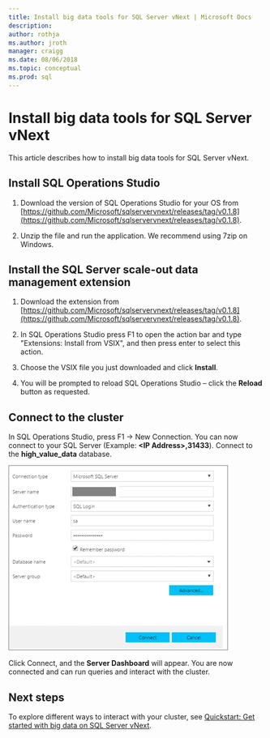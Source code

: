 ```yaml
---
title: Install big data tools for SQL Server vNext | Microsoft Docs
description:
author: rothja 
ms.author: jroth 
manager: craigg
ms.date: 08/06/2018
ms.topic: conceptual
ms.prod: sql
---
```


# Install big data tools for SQL Server vNext

This article describes how to install big data tools for SQL Server vNext.

## Install SQL Operations Studio

1. Download the version of SQL Operations Studio for your OS from [https://github.com/Microsoft/sqlservervnext/releases/tag/v0.1.8](https://github.com/Microsoft/sqlservervnext/releases/tag/v0.1.8).

1. Unzip the file and run the application. We recommend using 7zip on Windows.

## Install the SQL Server scale-out data management extension

1. Download the extension from [https://github.com/Microsoft/sqlservervnext/releases/tag/v0.1.8](https://github.com/Microsoft/sqlservervnext/releases/tag/v0.1.8).

1. In SQL Operations Studio press F1 to open the action bar and type "Extensions: Install from VSIX", and then press enter to select this action.

1. Choose the VSIX file you just downloaded and click **Install**.

1. You will be prompted to reload SQL Operations Studio – click the **Reload** button as requested.

## Connect to the cluster

In SQL Operations Studio, press F1 -> New Connection. You can now connect to your SQL Server (Example: **\<IP Address\>,31433**). Connect to the **high_value_data** database.

![Connect to cluster](./media/sql-server-aris-install-big-data-tools/connect-to-cluster.png)

Click Connect, and the **Server Dashboard** will appear.   You are now connected and can run queries and interact with the cluster.

## Next steps

To explore different ways to interact with your cluster, see [Quickstart: Get started with big data on SQL Server vNext](quickstart-sql-server-aris-get-started.md).
